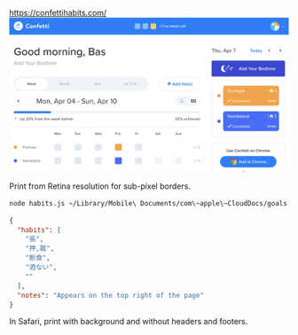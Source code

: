 
https://confettihabits.com/
![confetti](confetti.png)

Print from Retina resolution for sub-pixel borders.

```sh
node habits.js ~/Library/Mobile\ Documents/com\~apple\~CloudDocs/goals.json 2024 04
```

```json
{
  "habits": [
    "張",
    "押,蹴",
    "断食",
    "酒ない",
    ""
  ],
  "notes": "Appears on the top right of the page"
}
```

In Safari, print with background and without headers and footers.
